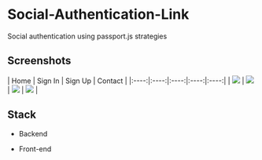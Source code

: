 # Social-Authentication-Link
Social authentication using passport.js strategies

## Screenshots
| Home | Sign In | Sign Up | Contact |
|:----:|:----:|:----:|:----:|:----:|
| ![](image/home.jpg) | ![](image/sign-in.jpg)| ![](image/sign-up.jpg) | ![](image/contact.jpg) |

## Stack

- Backend

- Front-end